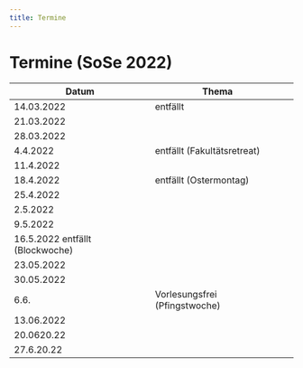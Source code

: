 ```yaml
---
title: Termine
---
```


# Termine (SoSe 2022) 

| Datum | Thema | |
|---|---|---|
|14.03.2022| entfällt ||
|21.03.2022| ||
|28.03.2022| ||
|4.4.2022| entfällt (Fakultätsretreat) ||
|11.4.2022| ||
|18.4.2022| entfällt (Ostermontag) ||
|25.4.2022| || 
|2.5.2022| ||
|9.5.2022| ||
|16.5.2022 entfällt (Blockwoche) ||
|23.05.2022| ||
|30.05.2022| ||
|6.6. | Vorlesungsfrei (Pfingstwoche) ||
|13.06.2022| ||
|20.0620.22| ||
|27.6.20.22| ||